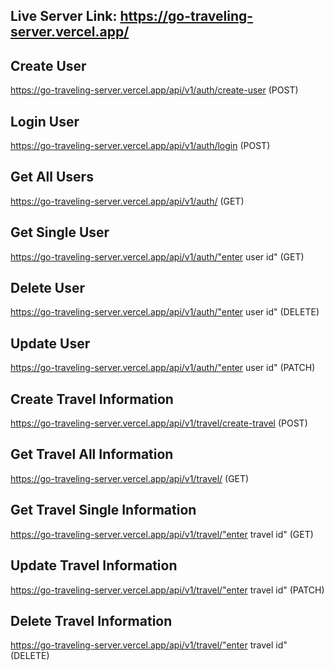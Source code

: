 ## Live Server Link: https://go-traveling-server.vercel.app/

## Create User
https://go-traveling-server.vercel.app/api/v1/auth/create-user (POST)

## Login User
https://go-traveling-server.vercel.app/api/v1/auth/login (POST)

## Get All Users
https://go-traveling-server.vercel.app/api/v1/auth/ (GET)

## Get Single User
https://go-traveling-server.vercel.app/api/v1/auth/"enter user id" (GET)

## Delete User
https://go-traveling-server.vercel.app/api/v1/auth/"enter user id" (DELETE)

## Update User
https://go-traveling-server.vercel.app/api/v1/auth/"enter user id" (PATCH)


## Create Travel Information
https://go-traveling-server.vercel.app/api/v1/travel/create-travel (POST)

## Get Travel All Information
https://go-traveling-server.vercel.app/api/v1/travel/ (GET)

## Get Travel Single Information
https://go-traveling-server.vercel.app/api/v1/travel/"enter travel id" (GET)

## Update Travel Information
https://go-traveling-server.vercel.app/api/v1/travel/"enter travel id" (PATCH)

## Delete Travel Information
https://go-traveling-server.vercel.app/api/v1/travel/"enter travel id" (DELETE)

